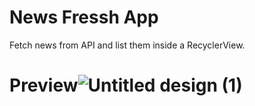 # News Fressh App
Fetch news from API and list them inside a RecyclerView.
# Preview![Untitled design (1)](https://user-images.githubusercontent.com/60472778/210059835-91e5e2ac-bb05-4db3-82d3-ab7ef7afb6bc.png)
